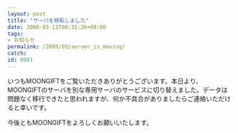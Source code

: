 ```yaml
---
layout: post
title: "サーバを移転しました"
date: 2008-03-13T00:31:26+09:00
tags: 
- お知らせ
permalink: /2008/03/server_is_moving/
catch: 
id: 6951
---
```

いつもMOONGIFTをご覧いただきありがとうございます。本日より、MOONGIFTのサーバを別な専用サーバのサービスに切り替えました。データは問題なく移行できたと思われますが、何か不具合がありましたらご連絡いただけると幸いです。

  

今後ともMOONGIFTをよろしくお願いいたします。

  

